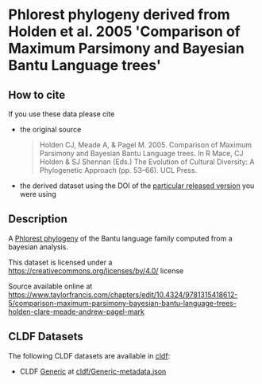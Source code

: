 # Phlorest phylogeny derived from Holden et al. 2005 'Comparison of Maximum Parsimony and Bayesian Bantu Language trees'

## How to cite

If you use these data please cite
- the original source
  > Holden CJ, Meade A, & Pagel M. 2005. Comparison of Maximum Parsimony and Bayesian Bantu Language trees. In R Mace, CJ Holden & SJ Shennan (Eds.) The Evolution of Cultural Diversity: A Phylogenetic Approach (pp. 53–66). UCL Press.
- the derived dataset using the DOI of the [particular released version](../../releases/) you were using

## Description

A [Phlorest phylogeny](https://github.com/phlorest) of the Bantu language family computed from a bayesian analysis.


This dataset is licensed under a https://creativecommons.org/licenses/by/4.0/ license

Source available online at https://www.taylorfrancis.com/chapters/edit/10.4324/9781315418612-5/comparison-maximum-parsimony-bayesian-bantu-language-trees-holden-clare-meade-andrew-pagel-mark


## CLDF Datasets

The following CLDF datasets are available in [cldf](cldf):

- CLDF [Generic](https://github.com/cldf/cldf/tree/master/modules/Generic) at [cldf/Generic-metadata.json](cldf/Generic-metadata.json)